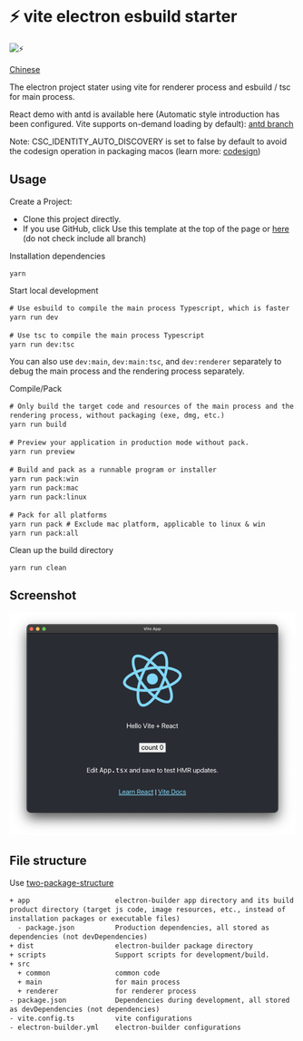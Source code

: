 # ⚡️ vite electron esbuild starter

![⚡️](./demo.gif)

[Chinese](./README_CN.md)

The electron project stater using vite for renderer process and esbuild / tsc for main process.

React demo with antd is available here (Automatic style introduction has been configured. Vite supports on-demand loading by default): [antd branch](https://github.com/jctaoo/electron-starter/tree/antd)

Note: CSC_IDENTITY_AUTO_DISCOVERY is set to false by default to avoid the codesign operation in packaging macos (learn more: [codesign](https://www.electron.build/code-signing))

## Usage

Create a Project:

- Clone this project directly.
- If you use GitHub, click Use this template at the top of the page or [here](https://github.com/jctaoo/electron-starter/generate) (do not check include all branch)

Installation dependencies

```shell
yarn
```
Start local development
```shell
# Use esbuild to compile the main process Typescript, which is faster
yarn run dev

# Use tsc to compile the main process Typescript
yarn run dev:tsc
```

You can also use `dev:main`, `dev:main:tsc`, and `dev:renderer` separately to debug the main process and the rendering process separately.

Compile/Pack

```shell
# Only build the target code and resources of the main process and the rendering process, without packaging (exe, dmg, etc.)
yarn run build

# Preview your application in production mode without pack.
yarn run preview

# Build and pack as a runnable program or installer
yarn run pack:win
yarn run pack:mac
yarn run pack:linux

# Pack for all platforms
yarn run pack # Exclude mac platform, applicable to linux & win
yarn run pack:all
```

Clean up the build directory

```shell
yarn run clean
```

## Screenshot

![screenshot](./screenshot.png)

## File structure

Use [two-package-structure](https://www.electron.build/tutorials/two-package-structure)

```
+ app                     electron-builder app directory and its build product directory (target js code, image resources, etc., instead of installation packages or executable files)
  - package.json          Production dependencies, all stored as dependencies (not devDependencies)
+ dist                    electron-builder package directory
+ scripts                 Support scripts for development/build.
+ src      
  + common                common code
  + main                  for main process
  + renderer              for renderer process
- package.json            Dependencies during development, all stored as devDependencies (not dependencies)
- vite.config.ts          vite configurations
- electron-builder.yml    electron-builder configurations
```
